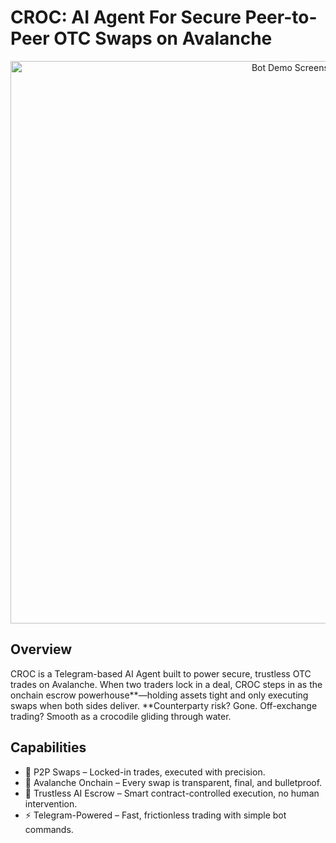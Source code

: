 # CROC: AI Agent For Secure Peer-to-Peer OTC Swaps on Avalanche
<div align="center">
<img src="[./assets/banner.jpg](https://github.com/CROC-Agent/.github/blob/main/assets/banner.jpg)"  alt="Bot Demo Screenshot" width="900" />
</div>

## Overview

CROC is a Telegram-based AI Agent built to power secure, trustless OTC trades on Avalanche. When two traders lock in a deal, CROC steps in as the onchain escrow powerhouse**—holding assets tight and only executing swaps when both sides deliver. **Counterparty risk? Gone. Off-exchange trading? Smooth as a crocodile gliding through water.

## Capabilities

- 🐊 P2P Swaps – Locked-in trades, executed with precision.
- 🔺 Avalanche Onchain – Every swap is transparent, final, and bulletproof.
- 🤖 Trustless AI Escrow – Smart contract-controlled execution, no human intervention.
- ⚡ Telegram-Powered – Fast, frictionless trading with simple bot commands.

